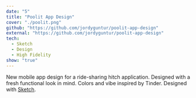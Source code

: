 ```yaml
---
date: "5"
title: "Poolit App Design"
cover: "./poolit.png"
github: "https://github.com/jordyguntur/poolit-app-design"
external: "https://github.com/jordyguntur/poolit-app-design"
tech:
  - Sketch
  - Design
  - High Fidelity
show: "true"
---
```


New mobile app design for a ride-sharing hitch application. Designed with a fresh functional look in mind. Colors and vibe inspired by Tinder. Designed with [Sketch](https://www.sketch.com).
